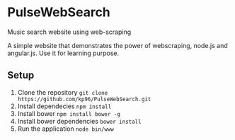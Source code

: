 # PulseWebSearch

Music search website using web-scraping

A simple website that demonstrates the power of webscraping, node.js and angular.js. Use it for learning purpose. 

## Setup
1. Clone the repository
  `git clone https://github.com/kp96/PulseWebSearch.git`
2. Install dependecies `npm install`
3. Install bower `npm install bower -g`
4. Install bower dependencies `bower install`
5. Run the application `node bin/www`

